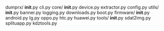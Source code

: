 dumprx/
    __init__.py
    cli.py
    core/
        __init__.py
        device.py
        extractor.py
        config.py
    utils/
        __init__.py
        banner.py
        logging.py
        downloads.py
        boot.py
    firmware/
        __init__.py
        android.py
        lg.py
        oppo.py
        htc.py
        huawei.py
    tools/
        __init__.py
        sdat2img.py
        splituapp.py
        kdztools.py